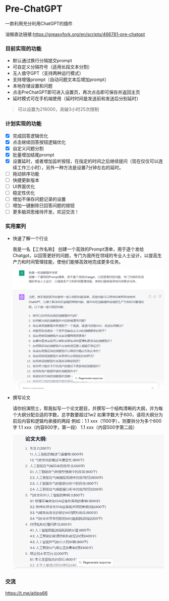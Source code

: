 # Pre-ChatGPT

一款利用充分利用ChatGPT的插件

油猴直达链接:https://greasyfork.org/en/scripts/466781-pre-chatgpt

### 目前实现的功能

- 默认通过换行分隔提交prompt
- 可自定义分隔符号（适用长段文本分割）
- 无人值守GPT（支持两种运行模式）
- 支持增强prompt（自动问题文本后增加prompt）
- 本地存储设置和问题
- 点击PreChatGPT即可进入设置页，再次点击即可保存并返回主页
- 延时模式可在手机端使用（延时时间是发送前和发送后分别延时）

> 可以设置为216000，突破3小时25次限制
> 

### 计划实现的功能

- [x]  完成回答逻辑优化
- [x]  点击继续回答按钮逻辑优化
- [x]  自定义问题分割
- [x]  批量增加结尾prompt
- [x]  设置延时，或者增加监听按钮，在指定的时间之后继续提问（现在仅仅可以连续工作三小时），另外一种方法是设置7分钟左右的延时。
- [ ]  拖动排序功能
- [ ]  快捷更新版本
- [ ]  UI界面优化
- [ ]  稳定性优化
- [ ]  增加不保存问题记录的设置
- [ ]  增加一键删除已回答问题的按钮
- [ ]  更多脑洞思维待开发，欢迎交流！

### 实用案列

- 快速了解一个行业
    
    我是一名【工作名称】
    创建一个高效的Prompt清单，用于逐个发给Chatgpt，以回答更好的问题，专门为我所在领域的专业人士设计，以提高生产力和时间管理技能，使他们能够高效地完成更多任务。
    
    ![](assets/eg1.png)
    
- 撰写论文
    
    请你扮演院士，帮我拟写一个论文题目，并撰写一个结构清晰的大纲，并为每个大纲分配合适的字数，总字数要超过1w2
    如果字数大于600，请将大纲分为前后内容和逻辑均承接的两段
    例如：1.1 xxx（1100字），则要拆分为多个600字
    1.1 xxx（内容600字，第一段）
    1.1 xxx（内容500字第二段）
    
    ![](assets/eg.png)
    
 ### 交流
 https://t.me/aitips66
